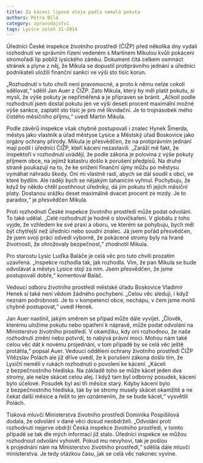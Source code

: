 ```yaml
---
title: Za kácení lipové aleje padla nemalá pokuta
authors: Petra Bílá
category: zpravodajství
tags: Lysice zeleň 31-2014 
---
```


Úředníci České inspekce životního prostředí (ČIŽP) před několika dny vydali rozhodnutí ve správním řízení vedeném s Martinem Mikulou kvůli pokácení stromořadí lip poblíž lysického zámku. Dokument čítá celkem osmnáct stránek a plyne z něj, že Mikula se dopustil protiprávního jednání a úředníci podnikateli uložili finanční sankci ve výši sto tisíc korun.

„Rozhodnutí v tuto chvíli není pravomocné, a proto k němu nelze cokoli sdělovat,“ sdělil Jan Auer z ČIŽP. Zato Mikula, který by měl platit pokutu, si myslí, že výše pokuty je nepřiměřená a je připraven se bránit. „Ačkoli podle rozhodnutí jsem dostal pokutu jen ve výši deseti procent maximální možné výše sankce, zaplatit sto tisíc je pro mě likvidační. Je to trojnásobek mého čistého měsíčního příjmu,“ uvedl Martin Mikula.

Podle závěrů inspekce však chybně postupovali i znalec Hynek Šmerda, městys jako vlastník a úřad městyse Lysice a Městský úřad Boskovice jako orgány ochrany přírody. Mikula je přesvědčen, že na protiprávním jednání mají podíl i úředníci ČIŽP, kteří kácení nezastavili. „Zaráží mě fakt, že inspektoři v rozhodnutí uvádějí, že podle zákona je polovina z výše pokuty příjmem obce, na jejímž katastru došlo k porušení předpisů. Na druhé straně poukazují na to, že ke snížení finanční újmy můžu po městysu vymáhat náhradu škody. Oni mi vlastně radí, abych se dál soudil s obcí, ve které bydlím. Ale raději bych se nějakým tahanicím vyhnul. Pochybuju, že když by někdo chtěl postihnout úředníky, dá jim pokutu tři jejich měsíční platy. Dostanou srážku deset maximálně dvacet procent ze mzdy. Je to paradox,“ je přesvědčen Mikula.

Proti rozhodnutí České inspekce životního prostředí může podat odvolání. To také udělal. „Celé rozhodnutí je hodně o slovíčkaření. V globálu z toho vyjde, že vzhledem ke své praxi a oboru, ve kterém se pohybuju, bych měl být chytřejší než úředníci nebo soudní znalec. Já jsem pořád přesvědčen, že jsem svoji práci odvedl výborně, že pokácené stromy byly na hraně životnosti, že ohrožovaly bezpečnost,“ zhodnotil Mikula. 

Pro starostu Lysic Luďka Baláče je celá věc pro tuto chvíli prozatím uzavřená. „Inspekce rozhodla tak, jak rozhodla. Vím, že pan Mikula se bude odvolávat a městys Lysice stojí za ním. Jsem přesvědčen, že jsme postupovali dobře,“ komentoval Baláč.

Vedoucí odboru životního prostředí městské úřadu Boskovice Vladimír Henek si také není vědom žádného pochybení. „Celou věc sleduji, i když neznám podrobnosti. Je to v kompetenci obce, nechápu, v čem jsme mohli chybně postupovat,“ uvedl Henek.

Jan Auer nastínil, jakým směrem se případ může dále vyvíjet. „Člověk, kterému uložíme pokutu nebo opatření k nápravě, může podat odvolání na Ministerstvo životního prostředí. V okamžiku, kdy oni rozhodnou, že naše rozhodnutí změní nebo potvrdí, to nabývá právní moci. Mohou nám také celou věc dát k novému projednání, v tom případě by se celá věc ještě protáhla,“ popsal Auer. Vedoucí oddělení ochrany životního prostředí ČIŽP Vítězslav Polách ale již dříve uvedl, že k porušení zákona došlo tím, že Lysičtí neměli v rukách rozhodnutí o povolení ke kácení. „Káceli z bezpečnostního hlediska. Na základě toho se může kácet jeden dva stromy, ale nelze skácet celou alej. I když tam byl odborný posudek, kácení bylo účelové. Posudek byl asi tři měsíce starý. Kdyby kácení bylo z bezpečnostního hlediska, tak by se stromy musely skácet okamžitě a ne čekat další měsíce a řešit to jen oznámením, že se bude kácet,“ vysvětlil Polách. 

Tisková mluvčí Ministerstva životního prostředí Dominika Pospíšilová dodala, že odvolání v dané věci dosud neobdrželi. „Odvolání proti rozhodnutí nejprve obdrží Česká inspekce životního prostředí, v tomto případě se tak dle mých informací již stalo. Úředníci inspekce se můžou rozhodnout odvolání vyhovět. Pokud mu nevyhoví, tak je pošlou k projednání nám na Ministerstvo životního prostředí,“ sdělila dále mluvčí ministerstva. Je tedy otázkou času, jak se celá věc nakonec vyvine.